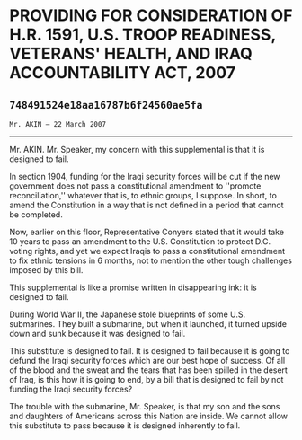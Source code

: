 # PROVIDING FOR CONSIDERATION OF H.R. 1591, U.S. TROOP READINESS,  VETERANS' HEALTH, AND IRAQ ACCOUNTABILITY ACT, 2007
## `748491524e18aa16787b6f24560ae5fa`
`Mr. AKIN — 22 March 2007`

---


Mr. AKIN. Mr. Speaker, my concern with this supplemental is that it 
is designed to fail.

In section 1904, funding for the Iraqi security forces will be cut if 
the new government does not pass a constitutional amendment to 
''promote reconciliation,'' whatever that is, to ethnic groups, I 
suppose. In short, to amend the Constitution in a way that is not 
defined in a period that cannot be completed.

Now, earlier on this floor, Representative Conyers stated that it 
would take 10 years to pass an amendment to the U.S. Constitution to 
protect D.C. voting rights, and yet we expect Iraqis to pass a 
constitutional amendment to fix ethnic tensions in 6 months, not to 
mention the other tough challenges imposed by this bill.

This supplemental is like a promise written in disappearing ink: it 
is designed to fail.

During World War II, the Japanese stole blueprints of some U.S. 
submarines. They built a submarine, but when it launched, it turned 
upside down and sunk because it was designed to fail.

This substitute is designed to fail. It is designed to fail because 
it is going to defund the Iraqi security forces which are our best hope 
of success. Of all of the blood and the sweat and the tears that has 
been spilled in the desert of Iraq, is this how it is going to end, by 
a bill that is designed to fail by not funding the Iraqi security 
forces?

The trouble with the submarine, Mr. Speaker, is that my son and the 
sons and daughters of Americans across this Nation are inside. We 
cannot allow this substitute to pass because it is designed inherently 
to fail.